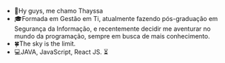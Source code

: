 - :raising_hand:Hy guys, me chamo Thayssa
- :mortar_board:Formada em Gestão em Ti,  atualmente fazendo pós-graduação em Segurança da Informação, e recentemente decidir me aventurar no mundo da programação, sempre em busca de mais conhecimento. 
- :four_leaf_clover:The sky is the limit. 
- :computer:JAVA, JavaScript, React JS. :hourglass_flowing_sand:


<!---
ThayssaSMelo/ThayssaSMelo is a ✨ special ✨ repository because its `README.md` (this file) appears on your GitHub profile.
You can click the Preview link to take a look at your changes.
--->
